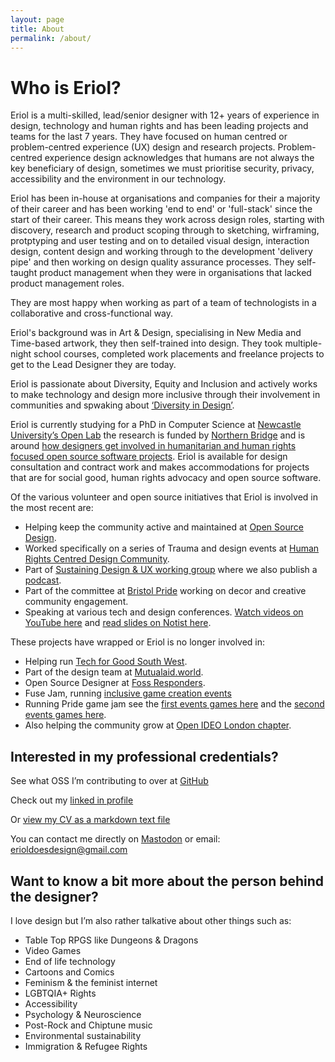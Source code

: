 ```yaml
---
layout: page
title: About
permalink: /about/
---
```


# Who is Eriol?

Eriol is a multi-skilled, lead/senior designer with 12+ years of experience in design, technology and human rights and has been leading projects and teams for the last 7 years. They have focused on human centred or problem-centred experience (UX) design and research projects. Problem-centred experience design acknowledges that humans are not always the key beneficiary of design, sometimes we must prioritise security, privacy, accessibility and the environment in our technology.

Eriol has been in-house at organisations and companies for their a majority of their career and has been working 'end to end' or 'full-stack' since the start of their career. This means they work across design roles, starting with discovery, research and product scoping through to sketching, wirframing, protptyping and user testing and on to detailed visual design, interaction design, content design and working through to the development 'delivery pipe' and then working on design quality assurance processes. They self-taught product management when they were in organisations that lacked product management roles.

They are most happy when working as part of a team of technologists in a collaborative and cross-functional way.

Eriol's background was in Art & Design, specialising in New Media and Time-based artwork, they then self-trained into design. They took multiple-night school courses, completed work placements and freelance projects to get to the Lead Designer they are today.

Eriol is passionate about Diversity, Equity and Inclusion and actively works to make technology and design more inclusive through their involvement in communities and spwaking about [‘Diversity in Design’](http://bit.ly/diversityindesignEF).

Eriol is currently studying for a PhD in Computer Science at [Newcastle University’s Open Lab](https://openlab.ncl.ac.uk/people/eriol-fox/) the research is funded by [Northern Bridge](http://www.northernbridge.ac.uk/) and is around [how designers get involved in humanitarian and human rights focused open source software projects](https://github.com/Erioldoesdesign/Design_HOSS_PhD). Eriol is  available for design consultation and contract work and makes accommodations for projects that are for social good, human rights advocacy and open source software.

Of the various volunteer and open source initiatives that Eriol is involved in the most recent are:

* Helping keep the community active and maintained at [Open Source Design](https://opensourcedesign.net/).
* Worked specifically on a series of Trauma and design events at [Human Rights Centred Design Community](https://hrcd.pubpub.org/).
* Part of [Sustaining Design & UX working group](https://sustainoss.org/working-groups/design-and-ux/) where we also publish a [podcast](https://sosdesign.sustainoss.org/).
* Part of the committee at [Bristol Pride](https://bristolpride.co.uk/) working on decor and creative community engagement.
* Speaking at various tech and design conferences. [Watch videos on YouTube here](https://www.youtube.com/playlist?list=PLwz4EueITgvmJzrNWbGkAMeDVLlOWQuch) and [read slides on Notist here](https://noti.st/eriolfox).

These projects have wrapped or Eriol is no longer involved in:

* Helping run [Tech for Good South West](https://www.meetup.com/Tech4Good-SouthWest/).
* Part of the design team at [Mutualaid.world](https://mutualaid.world/).
* Open Source Designer at [Foss Responders](https://fossresponders.com/).
* Fuse Jam, running [inclusive game creation events](http://fusejam.games/) 
* Running Pride game jam see the [first events games here](https://bristolpridegamejam.itch.io/) and the [second events games here](https://itch.io/jam/2019-bristol-pride-game-jam-2).
* Also helping the community grow at [Open IDEO London chapter](https://chapters.openideo.com/london-chapter/).

## Interested in my professional credentials?

See what OSS I’m contributing to over at [GitHub](https://github.com/Erioldoesdesign)

Check out my [linked in profile](https://www.linkedin.com/in/eriolfox/)

Or [view my CV as a markdown text file](https://github.com/Erioldoesdesign/resume/blob/main/resume.md)

You can contact me directly on [Mastodon](https://hachyderm.io/@erioldoesdesign) or email: erioldoesdesign@gmail.com


## Want to know a bit more about the person behind the designer?

I love design but I’m also rather talkative about other things such as:

* Table Top RPGS like Dungeons & Dragons 
* Video Games
* End of life technology
* Cartoons and Comics
* Feminism & the feminist internet
* LGBTQIA+ Rights
* Accessibility 
* Psychology & Neuroscience 
* Post-Rock and Chiptune music 
* Environmental sustainability 
* Immigration & Refugee Rights
